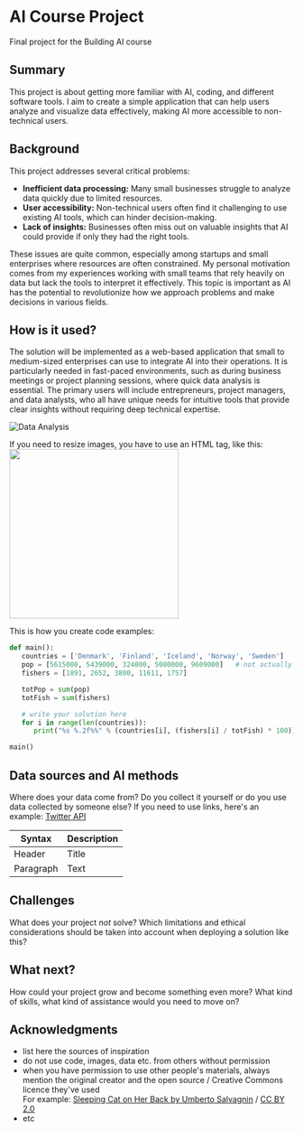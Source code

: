 # AI Course Project

Final project for the Building AI course

## Summary

This project is about getting more familiar with AI, coding, and different software tools. I aim to create a simple application that can help users analyze and visualize data effectively, making AI more accessible to non-technical users.

## Background

This project addresses several critical problems:

* **Inefficient data processing:** Many small businesses struggle to analyze data quickly due to limited resources.
* **User accessibility:** Non-technical users often find it challenging to use existing AI tools, which can hinder decision-making.
* **Lack of insights:** Businesses often miss out on valuable insights that AI could provide if only they had the right tools.

These issues are quite common, especially among startups and small enterprises where resources are often constrained. My personal motivation comes from my experiences working with small teams that rely heavily on data but lack the tools to interpret it effectively. This topic is important as AI has the potential to revolutionize how we approach problems and make decisions in various fields.

## How is it used?

The solution will be implemented as a web-based application that small to medium-sized enterprises can use to integrate AI into their operations. It is particularly needed in fast-paced environments, such as during business meetings or project planning sessions, where quick data analysis is essential. The primary users will include entrepreneurs, project managers, and data analysts, who all have unique needs for intuitive tools that provide clear insights without requiring deep technical expertise.

![Data Analysis](https://upload.wikimedia.org/wikipedia/commons/5/5e/Sleeping_cat_on_her_back.jpg)

If you need to resize images, you have to use an HTML tag, like this:
<img src="https://upload.wikimedia.org/wikipedia/commons/5/5e/Sleeping_cat_on_her_back.jpg" width="300">

This is how you create code examples:
```python
def main():
   countries = ['Denmark', 'Finland', 'Iceland', 'Norway', 'Sweden']
   pop = [5615000, 5439000, 324000, 5080000, 9609000]   # not actually needed in this exercise...
   fishers = [1891, 2652, 3800, 11611, 1757]

   totPop = sum(pop)
   totFish = sum(fishers)

   # write your solution here
   for i in range(len(countries)):
      print("%s %.2f%%" % (countries[i], (fishers[i] / totFish) * 100))

main()
```


## Data sources and AI methods
Where does your data come from? Do you collect it yourself or do you use data collected by someone else?
If you need to use links, here's an example:
[Twitter API](https://developer.twitter.com/en/docs)

| Syntax      | Description |
| ----------- | ----------- |
| Header      | Title       |
| Paragraph   | Text        |

## Challenges

What does your project _not_ solve? Which limitations and ethical considerations should be taken into account when deploying a solution like this?

## What next?

How could your project grow and become something even more? What kind of skills, what kind of assistance would you  need to move on? 


## Acknowledgments

* list here the sources of inspiration 
* do not use code, images, data etc. from others without permission
* when you have permission to use other people's materials, always mention the original creator and the open source / Creative Commons licence they've used
  <br>For example: [Sleeping Cat on Her Back by Umberto Salvagnin](https://commons.wikimedia.org/wiki/File:Sleeping_cat_on_her_back.jpg#filelinks) / [CC BY 2.0](https://creativecommons.org/licenses/by/2.0)
* etc
